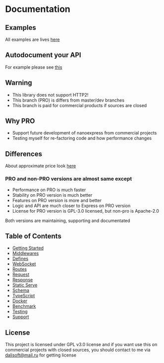 # Documentation

## Examples

All examples are lives [here](https://github.com/nanoexpress/pro-slim/tree/master/examples)

## Autodocument your API

For example please see [this](https://github.com/nanoexpress/pro-slim/tree/master/examples/swagger.js)

## Warning

- This library does not support HTTP2!
- This branch (PRO) is differs from master/dev branches
- This branch is paid for commercial products if sources are closed

## Why PRO

- Support future development of nanoexpress from commercial projects
- Testing myself for re-factoring code and how performance changes

## Differences

About approximate price look [here](https://github.com/nanoexpress/pro-slim/issues/29)

### PRO and non-PRO versions are almost same except

- Performance on PRO is much faster
- Stability on PRO version is much better
- Features on PRO version is more and better
- Logic and API are much closer to Express on PRO version
- License for PRO version is GPL-3.0 licensed, but non-pro is Apache-2.0

Both versions are maintaining, supporting and documentated

## Table of Contents

- [Getting Started](./get-started.md)
- [Middlewares](./middlewares.md)
- [Defines](./defines.md)
- [WebSocket](./websocket.md)
- [Routes](./routes.md)
- [Request](./request.md)
- [Response](./response.md)
- [Static Serve](./static-serve.md)
- [Schema](./schema.md)
- [TypeScript](./typescript.md)
- [Docker](./docker.md)
- [Benchmark](./benchmark.md)
- [Testing](./testing.md)
- [Support](./support.md)

## License

This project is licensed under GPL v3.0 license and if you want use this on commercial projects with closed sources, you should contact to me via dalisoft@mail.ru for getting license
